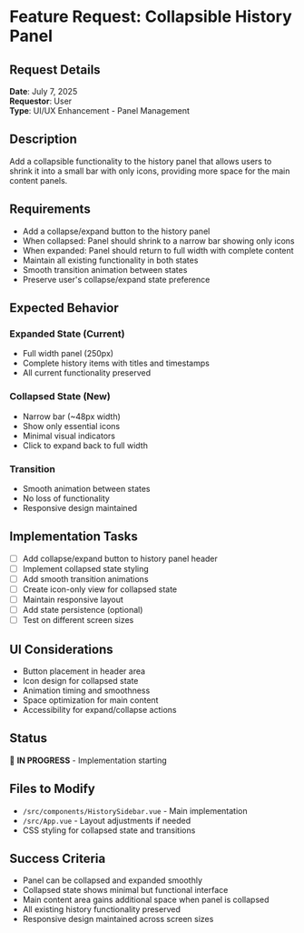 # Feature Request: Collapsible History Panel

## Request Details
**Date**: July 7, 2025  
**Requestor**: User  
**Type**: UI/UX Enhancement - Panel Management

## Description
Add a collapsible functionality to the history panel that allows users to shrink it into a small bar with only icons, providing more space for the main content panels.

## Requirements
- Add a collapse/expand button to the history panel
- When collapsed: Panel should shrink to a narrow bar showing only icons
- When expanded: Panel should return to full width with complete content
- Maintain all existing functionality in both states
- Smooth transition animation between states
- Preserve user's collapse/expand state preference

## Expected Behavior
### Expanded State (Current)
- Full width panel (250px)
- Complete history items with titles and timestamps
- All current functionality preserved

### Collapsed State (New)
- Narrow bar (~48px width)
- Show only essential icons
- Minimal visual indicators
- Click to expand back to full width

### Transition
- Smooth animation between states
- No loss of functionality
- Responsive design maintained

## Implementation Tasks
- [ ] Add collapse/expand button to history panel header
- [ ] Implement collapsed state styling
- [ ] Add smooth transition animations
- [ ] Create icon-only view for collapsed state
- [ ] Maintain responsive layout
- [ ] Add state persistence (optional)
- [ ] Test on different screen sizes

## UI Considerations
- Button placement in header area
- Icon design for collapsed state
- Animation timing and smoothness
- Space optimization for main content
- Accessibility for expand/collapse actions

## Status
🔄 **IN PROGRESS** - Implementation starting

## Files to Modify
- `/src/components/HistorySidebar.vue` - Main implementation
- `/src/App.vue` - Layout adjustments if needed
- CSS styling for collapsed state and transitions

## Success Criteria
- Panel can be collapsed and expanded smoothly
- Collapsed state shows minimal but functional interface
- Main content area gains additional space when panel is collapsed
- All existing history functionality preserved
- Responsive design maintained across screen sizes
